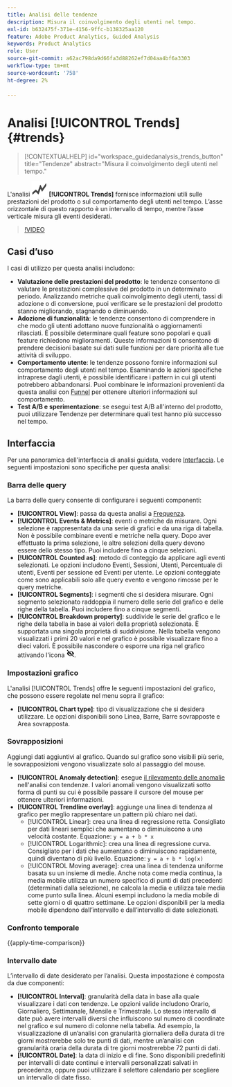 ```yaml
---
title: Analisi delle tendenze
description: Misura il coinvolgimento degli utenti nel tempo.
exl-id: b632475f-371e-4156-9ffc-b138325aa120
feature: Adobe Product Analytics, Guided Analysis
keywords: Product Analytics
role: User
source-git-commit: a62ac798da9d66fa3d88262ef7d04aa4bf6a3303
workflow-type: tm+mt
source-wordcount: '758'
ht-degree: 2%

---
```


# Analisi [!UICONTROL Trends] {#trends}

<!-- markdownlint-disable MD034 -->

>[!CONTEXTUALHELP]
>id="workspace_guidedanalysis_trends_button"
>title="Tendenze"
>abstract="Misura il coinvolgimento degli utenti nel tempo."

<!-- markdownlint-enable MD034 -->

L&#39;analisi ![GraphTrend](/help/assets/icons/GraphTrend.svg) **[!UICONTROL Trends]** fornisce informazioni utili sulle prestazioni del prodotto o sul comportamento degli utenti nel tempo. L’asse orizzontale di questo rapporto è un intervallo di tempo, mentre l’asse verticale misura gli eventi desiderati.

>[!VIDEO](https://video.tv.adobe.com/v/3421666/?learn=on)

## Casi d’uso

I casi di utilizzo per questa analisi includono:

* **Valutazione delle prestazioni del prodotto**: le tendenze consentono di valutare le prestazioni complessive del prodotto in un determinato periodo. Analizzando metriche quali coinvolgimento degli utenti, tassi di adozione o di conversione, puoi verificare se le prestazioni del prodotto stanno migliorando, stagnando o diminuendo.
* **Adozione di funzionalità**: le tendenze consentono di comprendere in che modo gli utenti adottano nuove funzionalità o aggiornamenti rilasciati. È possibile determinare quali feature sono popolari e quali feature richiedono miglioramenti. Queste informazioni ti consentono di prendere decisioni basate sui dati sulle funzioni per dare priorità alle tue attività di sviluppo.
* **Comportamento utente**: le tendenze possono fornire informazioni sul comportamento degli utenti nel tempo. Esaminando le azioni specifiche intraprese dagli utenti, è possibile identificare i pattern in cui gli utenti potrebbero abbandonarsi. Puoi combinare le informazioni provenienti da questa analisi con [Funnel](funnel.md) per ottenere ulteriori informazioni sul comportamento.
* **Test A/B e sperimentazione**: se esegui test A/B all&#39;interno del prodotto, puoi utilizzare Tendenze per determinare quali test hanno più successo nel tempo.

## Interfaccia

Per una panoramica dell&#39;interfaccia di analisi guidata, vedere [Interfaccia](../overview.md#interface). Le seguenti impostazioni sono specifiche per questa analisi:

### Barra delle query

La barra delle query consente di configurare i seguenti componenti:

* **[!UICONTROL View]**: passa da questa analisi a [Frequenza](frequency.md).
* **[!UICONTROL Events & Metrics]**: eventi o metriche da misurare. Ogni selezione è rappresentata da una serie di grafici e da una riga di tabella. Non è possibile combinare eventi e metriche nella query. Dopo aver effettuato la prima selezione, le altre selezioni della query devono essere dello stesso tipo. Puoi includere fino a cinque selezioni.
* **[!UICONTROL Counted as]**: metodo di conteggio da applicare agli eventi selezionati. Le opzioni includono Eventi, Sessioni, Utenti, Percentuale di utenti, Eventi per sessione ed Eventi per utente. Le opzioni conteggiate come sono applicabili solo alle query evento e vengono rimosse per le query metriche.
* **[!UICONTROL Segments]**: i segmenti che si desidera misurare. Ogni segmento selezionato raddoppia il numero delle serie del grafico e delle righe della tabella. Puoi includere fino a cinque segmenti.
* **[!UICONTROL Breakdown property]**: suddivide le serie del grafico e le righe della tabella in base ai valori della proprietà selezionata. È supportata una singola proprietà di suddivisione. Nella tabella vengono visualizzati i primi 20 valori e nel grafico è possibile visualizzare fino a dieci valori. È possibile nascondere o esporre una riga nel grafico attivando l&#39;icona ![Mostra icona nascondi](../assets/hide-in-chart.png).

### Impostazioni grafico

L&#39;analisi [!UICONTROL Trends] offre le seguenti impostazioni del grafico, che possono essere regolate nel menu sopra il grafico:

* **[!UICONTROL Chart type]**: tipo di visualizzazione che si desidera utilizzare. Le opzioni disponibili sono Linea, Barre, Barre sovrapposte e Area sovrapposta.

### Sovrapposizioni

Aggiungi dati aggiuntivi al grafico. Quando sul grafico sono visibili più serie, le sovrapposizioni vengono visualizzate solo al passaggio del mouse.

* **[!UICONTROL Anomaly detection]**: esegue [il rilevamento delle anomalie](/help/analysis-workspace/c-anomaly-detection/anomaly-detection.md) nell&#39;analisi con tendenze. I valori anomali vengono visualizzati sotto forma di punti su cui è possibile passare il cursore del mouse per ottenere ulteriori informazioni.
* **[!UICONTROL Trendline overlay]**: aggiunge una linea di tendenza al grafico per meglio rappresentare un pattern più chiaro nei dati.
   * [!UICONTROL Linear]: crea una linea di regressione retta. Consigliato per dati lineari semplici che aumentano o diminuiscono a una velocità costante. Equazione: `y = a + b * x`
   * [!UICONTROL Logarithmic]: crea una linea di regressione curva. Consigliato per i dati che aumentano o diminuiscono rapidamente, quindi diventano di più livello. Equazione: `y = a + b * log(x)`
   * [!UICONTROL Moving average]: crea una linea di tendenza uniforme basata su un insieme di medie. Anche nota come media continua, la media mobile utilizza un numero specifico di punti di dati precedenti (determinati dalla selezione), ne calcola la media e utilizza tale media come punto sulla linea. Alcuni esempi includono la media mobile di sette giorni o di quattro settimane. Le opzioni disponibili per la media mobile dipendono dall’intervallo e dall’intervallo di date selezionati.

### Confronto temporale

{{apply-time-comparison}}


### Intervallo date

L’intervallo di date desiderato per l’analisi. Questa impostazione è composta da due componenti:

* **[!UICONTROL Interval]**: granularità della data in base alla quale visualizzare i dati con tendenze. Le opzioni valide includono Orario, Giornaliero, Settimanale, Mensile e Trimestrale. Lo stesso intervallo di date può avere intervalli diversi che influiscono sul numero di coordinate nel grafico e sul numero di colonne nella tabella. Ad esempio, la visualizzazione di un’analisi con granularità giornaliera della durata di tre giorni mostrerebbe solo tre punti di dati, mentre un’analisi con granularità oraria della durata di tre giorni mostrerebbe 72 punti di dati.
* **[!UICONTROL Date]**: la data di inizio e di fine. Sono disponibili predefiniti per intervalli di date continui e intervalli personalizzati salvati in precedenza, oppure puoi utilizzare il selettore calendario per scegliere un intervallo di date fisso.


<!--

## Example

See below for an example of the analysis.

![Trends compare](../assets/trends-compare.png)

-->